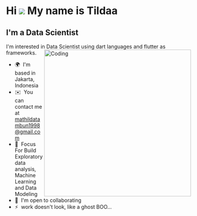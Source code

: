 Hi ![](https://user-images.githubusercontent.com/18350557/176309783-0785949b-9127-417c-8b55-ab5a4333674e.gif) My name is Tildaa
===============================================================================================================================

I'm a Data Scientist
--------------------------------

I'm interested in Data Scientist using dart languages and flutter ​​as frameworks.
<img align="right" alt="Coding" width="400" src="https://cdn.dribbble.com/users/1732368/screenshots/17034874/media/ccd3685eddcc7b62452e37ce1d508bb1.gif">

* 🌍  I'm based in Jakarta, Indonesia
* ✉️  You can contact me at [mathildatambun1998@gmail.com](mailto:mathildatambun1998@gmail.com)
* 🧠  Focus For Build Exploratory data analysis, Machine Learning and  Data Modeling 
* 🤝  I'm open to collaborating 
* ⚡  work doesn't look, like a ghost BOO...

